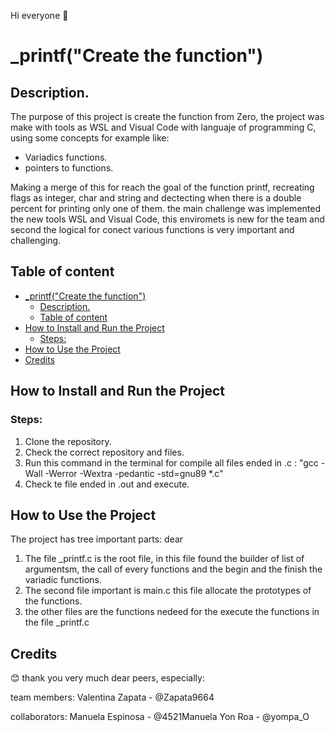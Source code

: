 Hi everyone 👋


# _printf("Create the function")


## Description.
The purpose of this project is create the function from Zero, the project was make with tools as WSL and Visual Code with languaje of programming C, using some concepts for example like:

- Variadics functions.
- pointers to functions.

Making a merge of this for reach the goal of the function printf, recreating flags as integer, char and string and dectecting when there is a double percent for printing only one of them. the main challenge was implemented the new tools WSL and Visual Code, this enviromets is new for the team and second the logical for conect various functions is very important and challenging.

## Table of content
<!-- TOC -->

- [_printf("Create the function")](#_printfcreate-the-function)
   - [Description.](#description)
   - [Table of content](#table-of-content)
- [How to Install and Run the Project](#how-to-install-and-run-the-project)
    - [Steps:](#steps)
- [How to Use the Project](#how-to-use-the-project)
- [Credits](#credits)

<!-- /TOC -->

## How to Install and Run the Project

### Steps:

1. Clone the repository.
2. Check the correct repository and files.
3. Run this command in the terminal for compile all files ended in .c : "gcc -Wall -Werror -Wextra -pedantic -std=gnu89 *.c"
4. Check te file ended in .out and execute.

## How to Use the Project

The project has tree important parts:
dear
1. The file _printf.c is the root file, in this file found the builder of list of argumentsm, the call of every functions and the begin and the finish the variadic functions.
2. The second file important is main.c this file allocate the prototypes of the functions.
3. the other files are the functions nedeed for the execute the functions in the file _printf.c 

## Credits

😊 thank you very much dear peers, especially:

team members:
Valentina Zapata - @Zapata9664

collaborators:
Manuela Espinosa - @4521Manuela
Yon Roa - @yompa_O
